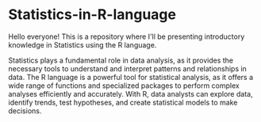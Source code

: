 # Statistics-in-R-language
Hello everyone! This is a repository where I'll be presenting introductory knowledge in Statistics using the R language.

Statistics plays a fundamental role in data analysis, as it provides the necessary tools to understand and interpret patterns and relationships in data. The R language is a powerful tool for statistical analysis, as it offers a wide range of functions and specialized packages to perform complex analyses efficiently and accurately. With R, data analysts can explore data, identify trends, test hypotheses, and create statistical models to make decisions.
